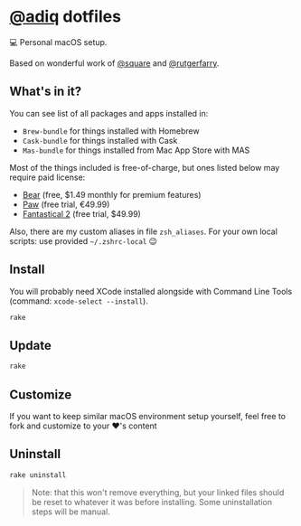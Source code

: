# [@adiq](https://github.com/adiq) dotfiles

💻 Personal macOS setup.

Based on wonderful work of [@square](https://github.com/square) and [@rutgerfarry](https://github.com/rutgerfarry).

## What's in it?

You can see list of all packages and apps installed in:
- `Brew-bundle` for things installed with Homebrew
- `Cask-bundle` for things installed with Cask
- `Mas-bundle` for things installed from Mac App Store with MAS


Most of the things included is free-of-charge, but ones listed below may require paid license:
- [Bear](https://bear.app) (free, $1.49 monthly for premium features)
- [Paw](https://paw.pt) (free trial, €49.99)
- [Fantastical 2](https://flexibits.com/fantastical) (free trial, $49.99)


Also, there are my custom aliases in file `zsh_aliases`. For your own local scripts: use provided `~/.zshrc-local` 😉

## Install

You will probably need XCode installed alongside with Command Line Tools (command: `xcode-select --install`).


```sh
rake
```

## Update
```sh
rake
```

## Customize

If you want to keep similar macOS environment setup yourself, feel free to fork and customize to your ❤️'s content

## Uninstall
```sh
rake uninstall
```

> Note: that this won't remove everything, but your linked files should be reset to whatever it was before installing. Some uninstallation steps will be manual.
